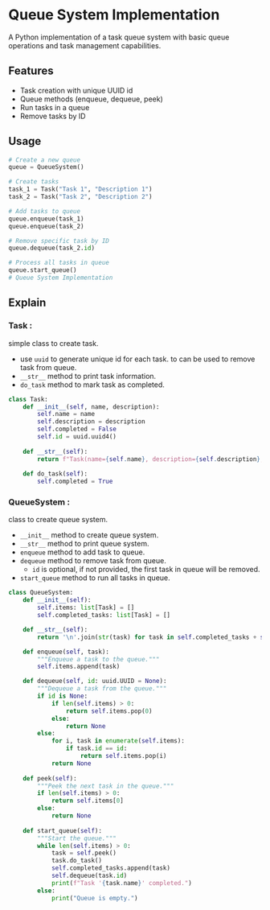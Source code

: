 # Queue System Implementation

A Python implementation of a task queue system with basic queue operations and task management capabilities.

## Features

- Task creation with unique UUID id
- Queue methods (enqueue, dequeue, peek)
- Run tasks in a queue
- Remove tasks by ID

## Usage

```python
# Create a new queue
queue = QueueSystem()

# Create tasks
task_1 = Task("Task 1", "Description 1")
task_2 = Task("Task 2", "Description 2")

# Add tasks to queue
queue.enqueue(task_1)
queue.enqueue(task_2)

# Remove specific task by ID
queue.dequeue(task_2.id)

# Process all tasks in queue
queue.start_queue()
# Queue System Implementation
```

## Explain

### Task :
simple class to create task.
- use `uuid` to generate unique id for each task. to can be used to remove task from queue.
- `__str__` method to print task information.
- `do_task` method to mark task as completed.
```python
class Task:
    def __init__(self, name, description):
        self.name = name
        self.description = description
        self.completed = False
        self.id = uuid.uuid4()
    
    def __str__(self):
        return f"Task(name={self.name}, description={self.description}, completed={self.completed})"
    
    def do_task(self):
        self.completed = True
```

### QueueSystem :
class to create queue system.
- `__init__` method to create queue system.
- `__str__` method to print queue system.
- `enqueue` method to add task to queue.
- `dequeue` method to remove task from queue.
    - `id` is optional, if not provided, the first task in queue will be removed.
- `start_queue` method to run all tasks in queue.

```python
class QueueSystem:
    def __init__(self):
        self.items: list[Task] = []
        self.completed_tasks: list[Task] = []

    def __str__(self):
        return '\n'.join(str(task) for task in self.completed_tasks + self.items)

    def enqueue(self, task):
        """Enqueue a task to the queue."""
        self.items.append(task)

    def dequeue(self, id: uuid.UUID = None):
        """Dequeue a task from the queue."""
        if id is None:
            if len(self.items) > 0:
                return self.items.pop(0)
            else:
                return None
        else:
            for i, task in enumerate(self.items):
                if task.id == id:
                    return self.items.pop(i)
            return None
        
    def peek(self):
        """Peek the next task in the queue."""
        if len(self.items) > 0:
            return self.items[0]
        else:
            return None
        
    def start_queue(self):
        """Start the queue."""
        while len(self.items) > 0:
            task = self.peek()
            task.do_task()
            self.completed_tasks.append(task)
            self.dequeue(task.id)
            print(f"Task '{task.name}' completed.")
        else:
            print("Queue is empty.")

```